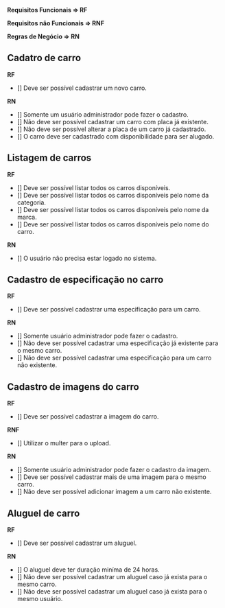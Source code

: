 **Requisitos Funcionais => RF**

**Requisitos não Funcionais => RNF**

**Regras de Negócio => RN**

## Cadatro de carro

**RF**
- [] Deve ser possível cadastrar um novo carro.

**RN**
- [] Somente um usuário administrador pode fazer o cadastro.
- [] Não deve ser possível cadastrar um carro com placa já existente.
- [] Não deve ser possível alterar a placa de um carro já cadastrado.
- [] O carro deve ser cadastrado com disponibilidade para ser alugado.

## Listagem de carros

**RF**
- [] Deve ser possível listar todos os carros disponíveis.
- [] Deve ser possível listar todos os carros disponíveis pelo nome da categoria.
- [] Deve ser possível listar todos os carros disponíveis pelo nome da marca.
- [] Deve ser possível listar todos os carros disponíveis pelo nome do carro.

**RN**
- [] O usuário não precisa estar logado no sistema.

## Cadastro de especificação no carro

**RF**
- [] Deve ser possível cadastrar uma especificação para um carro.

**RN**
- [] Somente usuário administrador pode fazer o cadastro.
- [] Não deve ser possível cadastrar uma especificação já existente para o mesmo carro.
- [] Não deve ser possível cadastrar uma especificação para um carro não existente.

## Cadastro de imagens do carro

**RF**
- [] Deve ser possível cadastrar a imagem do carro.

**RNF**
- [] Utilizar o multer para o upload.

**RN**
- [] Somente usuário administrador pode fazer o cadastro da imagem.
- [] Deve ser possível cadastrar mais de uma imagem para o mesmo carro.
- [] Não deve ser possível adicionar imagem a um carro não existente.

## Aluguel de carro

**RF**
- [] Deve ser possível cadastrar um aluguel.

**RN**
- [] O aluguel deve ter duração miníma de 24 horas.
- [] Não deve ser possível cadastrar um aluguel caso já exista para o mesmo carro.
- [] Não deve ser possível cadastrar um aluguel caso já exista para o mesmo usuário.
